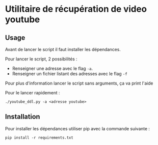 # Utilitaire de récupération de video youtube

## Usage
Avant de lancer le script il faut installer les dépendances.

Pour lancer le script, 2 possibilités : 
- Renseigner une adresse avec le flag `-a`.
- Renseigner un fichier listant des adresses avec le flag `-f`

Pour plus d'information lancer le script sans arguments, ça va print l'aide

Pour le lancer rapidement : 
```
./youtube_ddl.py -a <adresse youtube>
```

## Installation
Pour installer les dépendances utiliser pip avec la commande suivante : 
```
pip install -r requirements.txt
```


